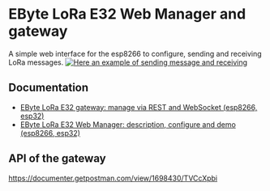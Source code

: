 # EByte LoRa E32  Web Manager and gateway
A simple web interface for the esp8266 to configure, sending and receiving LoRa messages.
[![Here an example of sending message and receiving](https://img.youtube.com/vi/Jy247Nb33T4/hqdefault.jpg)](https://www.youtube.com/watch?v=Jy247Nb33T4)

## Documentation
- [EByte LoRa E32 gateway: manage via REST and WebSocket (esp8266, esp32)](https://www.mischianti.org/2021/07/20/ebyte-lora-e32-gateway-manage-via-rest-and-websocket-esp8266-esp32-1/)
- [EByte LoRa E32 Web Manager: description, configure and demo (esp8266, esp32)](https://www.mischianti.org/2021/07/24/ebyte-lora-e32-web-manager-description-configure-and-demo-esp8266-esp32-2/)

## API of the gateway
https://documenter.getpostman.com/view/1698430/TVCcXpbi
